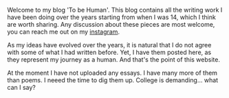 Welcome to my blog 'To be Human'. This blog contains all the writing work I have been doing over the years starting from when I was 14, which I think are worth sharing.
Any discussion about these pieces are most welcome, you can reach me out on my [instagram](https://www.instagram.com/project_to_be_human/).

As my ideas have evolved over the years, it is natural that I do not agree with some of what I had written before. Yet, I have them posted here, as they represent my journey as a human. And that's the point of this website.

At the moment I have not uploaded any essays. I have many more of them than poems. I neeed the time to dig them up. College is demanding... what can I say?
